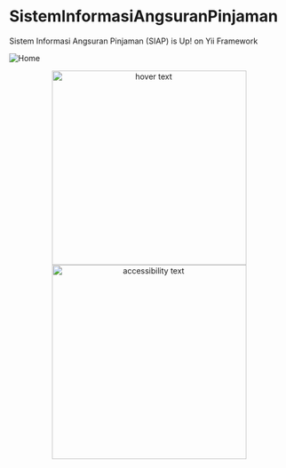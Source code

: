 # SistemInformasiAngsuranPinjaman
Sistem Informasi Angsuran Pinjaman (SIAP) is Up! on Yii Framework

![Home](https://github.com/fredriclesomar/SistemInformasiAngsuranPinjaman/median/home.png)
<p align="center">
  <img src="https://github.com/fredriclesomar/SistemInformasiAngsuranPinjaman/median/home.png" width="350" title="hover text">
  <img src="https://github.com/fredriclesomar/SistemInformasiAngsuranPinjaman/median/home.png" width="350" alt="accessibility text">
</p>
